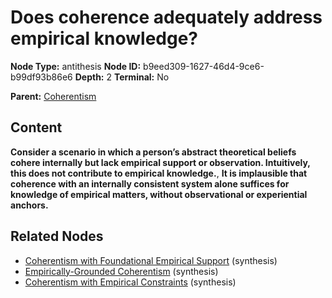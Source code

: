 # Does coherence adequately address empirical knowledge?

**Node Type:** antithesis
**Node ID:** b9eed309-1627-46d4-9ce6-b99df93b86e6
**Depth:** 2
**Terminal:** No

**Parent:** [Coherentism](coherentism.md)

## Content

**Consider a scenario in which a person’s abstract theoretical beliefs cohere internally but lack empirical support or observation. Intuitively, this does not contribute to empirical knowledge.**, **It is implausible that coherence with an internally consistent system alone suffices for knowledge of empirical matters, without observational or experiential anchors.**

## Related Nodes

- [Coherentism with Foundational Empirical Support](coherentism-with-foundational-empirical-support.md) (synthesis)
- [Empirically-Grounded Coherentism](empirically-grounded-coherentism.md) (synthesis)
- [Coherentism with Empirical Constraints](coherentism-with-empirical-constraints.md) (synthesis)
